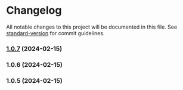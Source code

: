 # Changelog

All notable changes to this project will be documented in this file. See [standard-version](https://github.com/conventional-changelog/standard-version) for commit guidelines.

### [1.0.7](https://github.com/anpigon/obsidian-copy-block-link/compare/1.0.6...1.0.7) (2024-02-15)

### 1.0.6 (2024-02-15)

### 1.0.5 (2024-02-15)
